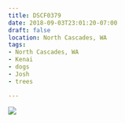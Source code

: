 ```yaml
---
title: DSCF0379
date: 2018-09-03T23:01:20-07:00
draft: false
location: North Cascades, WA
tags:
- North Cascades, WA
- Kenai
- dogs
- Josh
- trees

---
```

![](https://d17enza3bfujl8.cloudfront.net/DSCF0379.jpg)

